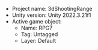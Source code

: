<!-- UNITY CODE ASSIST INSTRUCTIONS START -->
- Project name: 3dShootingRange
- Unity version: Unity 2022.3.21f1
- Active game object:
  - Name: RPG7
  - Tag: Untagged
  - Layer: Default
<!-- UNITY CODE ASSIST INSTRUCTIONS END -->